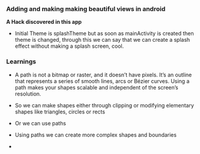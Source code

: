 ### Adding and making making beautiful views in android

**A Hack discovered in this app**

- Initial Theme is splashTheme but as soon as mainActivity is created 
then theme is changed, through this we can say that we can create a splash effect without making a splash screen, cool.

### Learnings

- A path is not a bitmap or raster, and it doesn’t have pixels. It’s an outline that represents a series of smooth lines, 
arcs or Bézier curves. 
Using a path makes your shapes scalable and independent of the screen’s resolution.

- So we can make shapes either through clipping or modifying elementary shapes like triangles, circles or rects

- Or we can use paths

- Using paths we can create more complex shapes and boundaries

- 